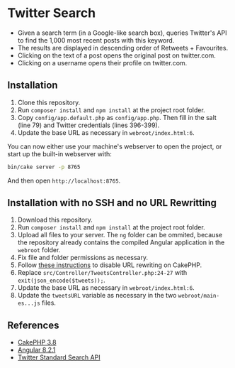# Twitter Search

* Given a search term (in a Google-like search box), queries Twitter's API to find the 1,000 most recent posts with this keyword.
* The results are displayed in descending order of Retweets + Favourites.
* Clicking on the text of a post opens the original post on twitter.com.
* Clicking on a username opens their profile on twitter.com.

## Installation

1. Clone this repository.
2. Run `composer install` and `npm install` at the project root folder.
3. Copy `config/app.default.php` as `config/app.php`. Then fill in the salt (line 79) and Twitter credentials (lines 396-399).
4. Update the base URL as necessary in `webroot/index.html:6`.

You can now either use your machine's webserver to open the project, or start up the built-in webserver with:

```bash
bin/cake server -p 8765
```

And then open `http://localhost:8765`.

## Installation with no SSH and no URL Rewritting

1. Download this repository.
2. Run `composer install` and `npm install` at the project root folder.
3. Upload all files to your server. The `ng` folder can be ommited, because the repository already contains the compiled Angular application in the `webroot` folder.
4. Fix file and folder permissions as necessary.
5. Follow [these instructions](https://book.cakephp.org/3.0/en/installation.html#i-can-t-use-url-rewriting) to disable URL rewriting on CakePHP.
6. Replace `src/Controller/TweetsController.php:24-27` with `exit(json_encode($tweets));`.
7. Update the base URL as necessary in `webroot/index.html:6`.
8. Update the `tweetsURL` variable as necessary in the two `webroot/main-es...js` files.

## References

* [CakePHP 3.8](https://book.cakephp.org/3.0/en/installation.html)
* [Angular 8.2.1](https://angular.io/guide/setup-local)
* [Twitter Standard Search API](https://developer.twitter.com/en/docs/tweets/search/api-reference/get-search-tweets.html)
